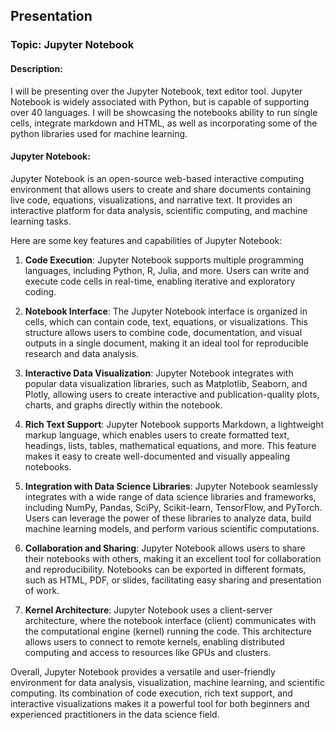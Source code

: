 ## Presentation 
### Topic: Jupyter Notebook 
#### Description:
I will be presenting over the Jupyter Notebook, text editor tool. Jupyter Notebook is
widely associated with Python, but is capable of supporting over 40 languages. I will 
be showcasing the notebooks ability to run single cells, integrate markdown and HTML, 
as well as incorporating some of the python libraries used for machine learning. 
#### Jupyter Notebook: 

Jupyter Notebook is an open-source web-based interactive computing environment that allows users to create and share documents containing live code, equations, visualizations, and narrative text. It provides an interactive platform for data analysis, scientific computing, and machine learning tasks.

Here are some key features and capabilities of Jupyter Notebook:

1. **Code Execution**: Jupyter Notebook supports multiple programming languages, including Python, R, Julia, and more. Users can write and execute code cells in real-time, enabling iterative and exploratory coding.

2. **Notebook Interface**: The Jupyter Notebook interface is organized in cells, which can contain code, text, equations, or visualizations. This structure allows users to combine code, documentation, and visual outputs in a single document, making it an ideal tool for reproducible research and data analysis.

3. **Interactive Data Visualization**: Jupyter Notebook integrates with popular data visualization libraries, such as Matplotlib, Seaborn, and Plotly, allowing users to create interactive and publication-quality plots, charts, and graphs directly within the notebook.

4. **Rich Text Support**: Jupyter Notebook supports Markdown, a lightweight markup language, which enables users to create formatted text, headings, lists, tables, mathematical equations, and more. This feature makes it easy to create well-documented and visually appealing notebooks.

5. **Integration with Data Science Libraries**: Jupyter Notebook seamlessly integrates with a wide range of data science libraries and frameworks, including NumPy, Pandas, SciPy, Scikit-learn, TensorFlow, and PyTorch. Users can leverage the power of these libraries to analyze data, build machine learning models, and perform various scientific computations.

6. **Collaboration and Sharing**: Jupyter Notebook allows users to share their notebooks with others, making it an excellent tool for collaboration and reproducibility. Notebooks can be exported in different formats, such as HTML, PDF, or slides, facilitating easy sharing and presentation of work.

7. **Kernel Architecture**: Jupyter Notebook uses a client-server architecture, where the notebook interface (client) communicates with the computational engine (kernel) running the code. This architecture allows users to connect to remote kernels, enabling distributed computing and access to resources like GPUs and clusters.

Overall, Jupyter Notebook provides a versatile and user-friendly environment for data analysis, visualization, machine learning, and scientific computing. Its combination of code execution, rich text support, and interactive visualizations makes it a powerful tool for both beginners and experienced practitioners in the data science field.
